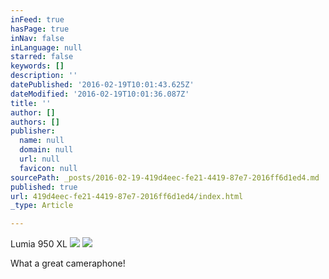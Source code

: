 ```yaml
---
inFeed: true
hasPage: true
inNav: false
inLanguage: null
starred: false
keywords: []
description: ''
datePublished: '2016-02-19T10:01:43.625Z'
dateModified: '2016-02-19T10:01:36.087Z'
title: ''
author: []
authors: []
publisher:
  name: null
  domain: null
  url: null
  favicon: null
sourcePath: _posts/2016-02-19-419d4eec-fe21-4419-87e7-2016ff6d1ed4.md
published: true
url: 419d4eec-fe21-4419-87e7-2016ff6d1ed4/index.html
_type: Article

---
```

Lumia 950 XL
![](https://the-grid-user-content.s3-us-west-2.amazonaws.com/74a19d21-c76d-48ad-8b5a-185b000e4a4d.jpg)
![](https://the-grid-user-content.s3-us-west-2.amazonaws.com/01878c8b-5dfa-4f2b-a78c-974290fc48c5.jpg)

What a great cameraphone!